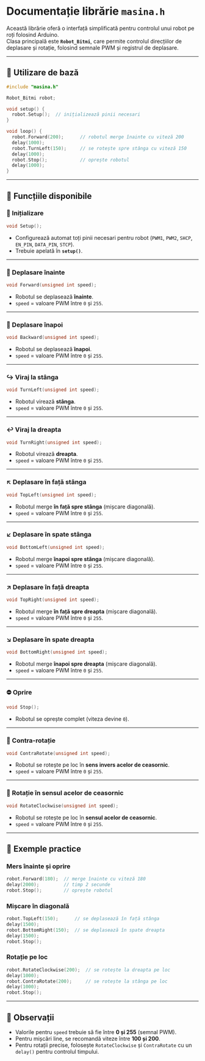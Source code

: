 # Documentație librărie `masina.h`

Această librărie oferă o interfață simplificată pentru controlul unui robot pe roți folosind Arduino.  
Clasa principală este **`Robot_Bitmi`**, care permite controlul direcțiilor de deplasare și rotație, folosind semnale PWM și registrul de deplasare.

---

## 📌 Utilizare de bază

```cpp
#include "masina.h"

Robot_Bitmi robot;

void setup() {
  robot.Setup();  // inițializează pinii necesari
}

void loop() {
  robot.Forward(200);      // robotul merge înainte cu viteză 200
  delay(1000);
  robot.TurnLeft(150);     // se rotește spre stânga cu viteză 150
  delay(1000);
  robot.Stop();            // oprește robotul
  delay(1000);
}
```

---

## 📌 Funcțiile disponibile

### 🔧 Inițializare
```cpp
void Setup();
```
- Configurează automat toți pinii necesari pentru robot (`PWM1`, `PWM2`, `SHCP`, `EN_PIN`, `DATA_PIN`, `STCP`).
- Trebuie apelată în **`setup()`**.

---

### 🚗 Deplasare înainte
```cpp
void Forward(unsigned int speed);
```
- Robotul se deplasează **înainte**.  
- `speed` = valoare PWM între `0` și `255`.

---

### 🚗 Deplasare înapoi
```cpp
void Backward(unsigned int speed);
```
- Robotul se deplasează **înapoi**.  
- `speed` = valoare PWM între `0` și `255`.

---

### ↪️ Viraj la stânga
```cpp
void TurnLeft(unsigned int speed);
```
- Robotul virează **stânga**.  
- `speed` = valoare PWM între `0` și `255`.

---

### ↩️ Viraj la dreapta
```cpp
void TurnRight(unsigned int speed);
```
- Robotul virează **dreapta**.  
- `speed` = valoare PWM între `0` și `255`.

---

### ↖️ Deplasare în față stânga
```cpp
void TopLeft(unsigned int speed);
```
- Robotul merge **în față spre stânga** (mișcare diagonală).  
- `speed` = valoare PWM între `0` și `255`.

---

### ↙️ Deplasare în spate stânga
```cpp
void BottomLeft(unsigned int speed);
```
- Robotul merge **înapoi spre stânga** (mișcare diagonală).  
- `speed` = valoare PWM între `0` și `255`.

---

### ↗️ Deplasare în față dreapta
```cpp
void TopRight(unsigned int speed);
```
- Robotul merge **în față spre dreapta** (mișcare diagonală).  
- `speed` = valoare PWM între `0` și `255`.

---

### ↘️ Deplasare în spate dreapta
```cpp
void BottomRight(unsigned int speed);
```
- Robotul merge **înapoi spre dreapta** (mișcare diagonală).  
- `speed` = valoare PWM între `0` și `255`.

---

### ⛔ Oprire
```cpp
void Stop();
```
- Robotul se oprește complet (viteza devine `0`).

---

### 🔄 Contra-rotație
```cpp
void ContraRotate(unsigned int speed);
```
- Robotul se rotește pe loc în **sens invers acelor de ceasornic**.  
- `speed` = valoare PWM între `0` și `255`.

---

### 🔁 Rotație în sensul acelor de ceasornic
```cpp
void RotateClockwise(unsigned int speed);
```
- Robotul se rotește pe loc în **sensul acelor de ceasornic**.  
- `speed` = valoare PWM între `0` și `255`.

---

## 📌 Exemple practice

### Mers înainte și oprire
```cpp
robot.Forward(180);  // merge înainte cu viteză 180
delay(2000);         // timp 2 secunde
robot.Stop();        // oprește robotul
```

### Mișcare în diagonală
```cpp
robot.TopLeft(150);      // se deplasează în față stânga
delay(1500);
robot.BottomRight(150);  // se deplasează în spate dreapta
delay(1500);
robot.Stop();
```

### Rotație pe loc
```cpp
robot.RotateClockwise(200);  // se rotește la dreapta pe loc
delay(1000);
robot.ContraRotate(200);     // se rotește la stânga pe loc
delay(1000);
robot.Stop();
```

---

## 📌 Observații
- Valorile pentru `speed` trebuie să fie între **0 și 255** (semnal PWM).  
- Pentru mișcări line, se recomandă viteze între **100 și 200**.  
- Pentru rotații precise, folosește `RotateClockwise` și `ContraRotate` cu un `delay()` pentru controlul timpului.
